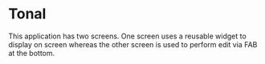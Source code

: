 # Tonal
This application has two screens.
One screen uses a reusable widget to display on screen whereas the other screen is used to perform edit via FAB at the bottom.
